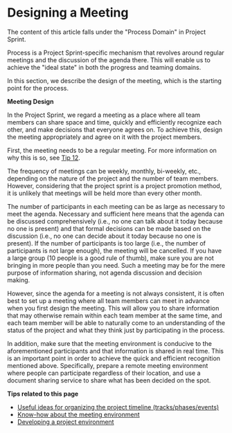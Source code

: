 # Designing a Meeting

The content of this article falls under the "Process Domain" in Project Sprint.

Process is a Project Sprint-specific mechanism that revolves around regular meetings and the discussion of the agenda there. This will enable us to achieve the "ideal state" in both the progress and teaming domains.

In this section, we describe the design of the meeting, which is the starting point for the process.

**Meeting Design**

In the Project Sprint, we regard a meeting as a place where all team members can share space and time, quickly and efficiently recognize each other, and make decisions that everyone agrees on. To achieve this, design the meeting appropriately and agree on it with the project members.

First, the meeting needs to be a regular meeting. For more information on why this is so, see [Tip 12](https://github.com/copilot-jp/project-sprint/blob/Gitbook-Master/en/code/tutorial/\(../tips/tips12.md\)).

The frequency of meetings can be weekly, monthly, bi-weekly, etc., depending on the nature of the project and the number of team members. However, considering that the project sprint is a project promotion method, it is unlikely that meetings will be held more than every other month.

The number of participants in each meeting can be as large as necessary to meet the agenda. Necessary and sufficient here means that the agenda can be discussed comprehensively (i.e., no one can talk about it today because no one is present) and that formal decisions can be made based on the discussion (i.e., no one can decide about it today because no one is present). If the number of participants is too large (i.e., the number of participants is not large enough), the meeting will be cancelled. If you have a large group (10 people is a good rule of thumb), make sure you are not bringing in more people than you need. Such a meeting may be for the mere purpose of information sharing, not agenda discussion and decision making.

However, since the agenda for a meeting is not always consistent, it is often best to set up a meeting where all team members can meet in advance when you first design the meeting. This will allow you to share information that may otherwise remain within each team member at the same time, and each team member will be able to naturally come to an understanding of the status of the project and what they think just by participating in the process.

In addition, make sure that the meeting environment is conducive to the aforementioned participants and that information is shared in real time. This is an important point in order to achieve the quick and efficient recognition mentioned above. Specifically, prepare a remote meeting environment where people can participate regardless of their location, and use a document sharing service to share what has been decided on the spot.

**Tips related to this page**

* [Useful ideas for organizing the project timeline (tracks/phases/events)](../tips/tips1.md)
* [Know-how about the meeting environment](broken-reference)
* [Developing a project environment](../tips/tips4.md)
